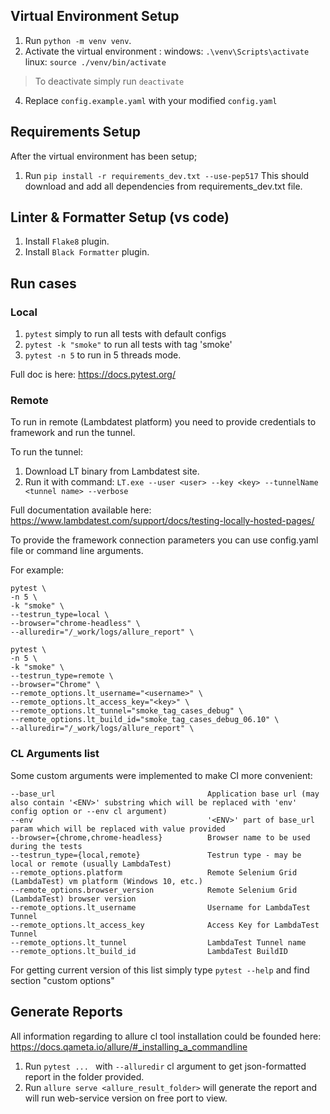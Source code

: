 ## Virtual Environment Setup

1. Run `python -m venv venv`.
3. Activate the virtual environment : 
windows: `.\venv\Scripts\activate`
linux: `source ./venv/bin/activate`
> To deactivate simply run `deactivate`
4. Replace `config.example.yaml` with your modified `config.yaml`


## Requirements Setup

After the virtual environment has been setup;

1. Run `pip install -r requirements_dev.txt --use-pep517` This should download and add all dependencies from requirements_dev.txt file.

## Linter & Formatter Setup (vs code)
1. Install `Flake8` plugin.
2. Install `Black Formatter` plugin.

## Run cases

### Local

1. `pytest` simply to run all tests with default configs
2. `pytest -k "smoke"` to run all tests with tag 'smoke'
3. `pytest -n 5` to run in 5 threads mode. 

Full doc is here: 
https://docs.pytest.org/

### Remote 
To run in remote (Lambdatest platform) you need to provide credentials to framework and run the tunnel. 

To run the tunnel:
1. Download LT binary from Lambdatest site.
2. Run it with command: 
`LT.exe --user <user> --key <key> --tunnelName <tunnel name> --verbose`

Full documentation available here: https://www.lambdatest.com/support/docs/testing-locally-hosted-pages/

To provide the framework connection parameters you can use config.yaml file or command line arguments.

For example: 
```
pytest \
-n 5 \
-k "smoke" \
--testrun_type=local \
--browser="chrome-headless" \
--alluredir="/_work/logs/allure_report" \
```
```
pytest \
-n 5 \
-k "smoke" \
--testrun_type=remote \
--browser="Chrome" \
--remote_options.lt_username="<username>" \
--remote_options.lt_access_key="<key>" \
--remote_options.lt_tunnel="smoke_tag_cases_debug" \
--remote_options.lt_build_id="smoke_tag_cases_debug_06.10" \
--alluredir="/_work/logs/allure_report" \
```

### CL Arguments list
Some custom arguments were implemented to make CI more convenient:
```
--base_url                                  Application base url (may also contain '<ENV>' substring which will be replaced with 'env' config option or --env cl argument)
--env                                       '<ENV>' part of base_url param which will be replaced with value provided
--browser={chrome,chrome-headless}          Browser name to be used during the tests
--testrun_type={local,remote}               Testrun type - may be local or remote (usually LambdaTest)
--remote_options.platform                   Remote Selenium Grid (LambdaTest) vm platform (Windows 10, etc.)
--remote_options.browser_version            Remote Selenium Grid (LambdaTest) browser version
--remote_options.lt_username                Username for LambdaTest Tunnel
--remote_options.lt_access_key              Access Key for LambdaTest Tunnel
--remote_options.lt_tunnel                  LambdaTest Tunnel name
--remote_options.lt_build_id                LambdaTest BuildID
```

For getting current version of this list simply type `pytest --help` and find section "custom options"


## Generate Reports
All information regarding to allure cl tool installation could be founded here:
https://docs.qameta.io/allure/#_installing_a_commandline

1. Run `pytest ... ` with `--alluredir` cl argument to get json-formatted report in the folder provided. 
2. Run `allure serve <allure_result_folder>` will generate the report and will run web-service version on free port to view.

